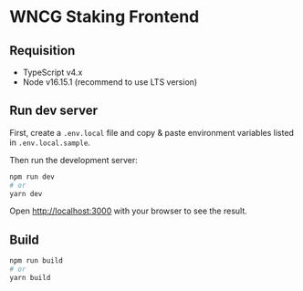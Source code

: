 # WNCG Staking Frontend

## Requisition

- TypeScript v4.x
- Node v16.15.1 (recommend to use LTS version)

## Run dev server

First, create a `.env.local` file and copy & paste environment variables listed in `.env.local.sample`.

Then run the development server:

```bash
npm run dev
# or
yarn dev
```

Open [http://localhost:3000](http://localhost:3000) with your browser to see the result.

## Build

```bash
npm run build
# or
yarn build
```
